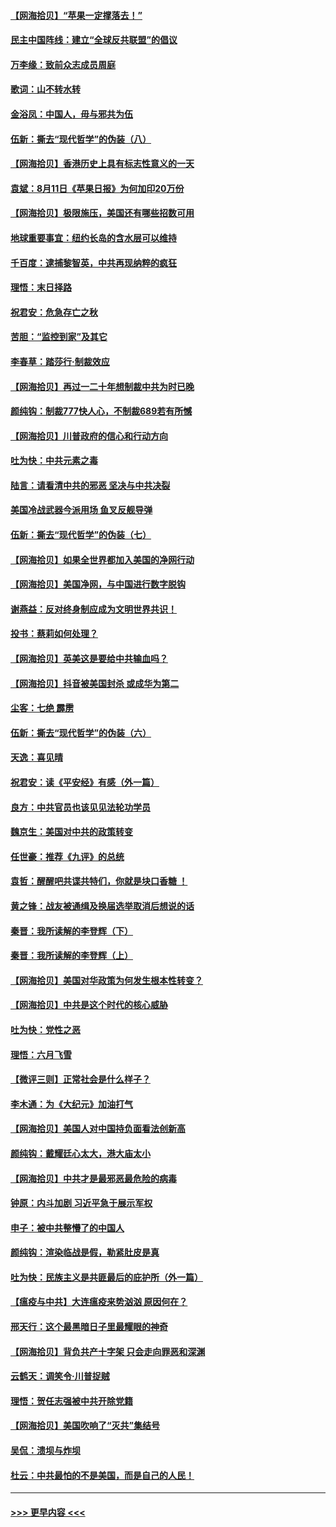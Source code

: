#### [【网海拾贝】“苹果一定撑落去！”](../pages/nsc993/n12326784.md?t=08131151) 
#### [民主中国阵线：建立“全球反共联盟”的倡议](../pages/nsc993/n12324177.md?t=08131151) 
#### [万李缘：致前众志成员周庭](../pages/nsc993/n12324635.md?t=08131151) 
#### [歌词：山不转水转](../pages/nsc993/n12324599.md?t=08131151) 
#### [金浴凤：中国人，毋与邪共为伍](../pages/nsc993/n12324257.md?t=08131151) 
#### [伍新：撕去“现代哲学”的伪装（八）](../pages/nsc993/n12324188.md?t=08131151) 
#### [【网海拾贝】香港历史上具有标志性意义的一天](../pages/nsc993/n12324021.md?t=08131151) 
#### [袁斌：8月11日《苹果日报》为何加印20万份](../pages/nsc993/n12323955.md?t=08131151) 
#### [【网海拾贝】极限施压，美国还有哪些招数可用](../pages/nsc993/n12322512.md?t=08131151) 
#### [地球重要事宜：纽约长岛的含水层可以维持](../pages/nsc993/n12321844.md?t=08131151) 
#### [千百度：逮捕黎智英，中共再现纳粹的疯狂](../pages/nsc993/n12321777.md?t=08131151) 
#### [理悟：末日择路](../pages/nsc993/n12320812.md?t=08131151) 
#### [祝君安：危急存亡之秋](../pages/nsc993/n12320795.md?t=08131151) 
#### [苦胆：“监控到家”及其它](../pages/nsc993/n12320751.md?t=08131151) 
#### [李春草：踏莎行·制裁效应](../pages/nsc993/n12318290.md?t=08131151) 
#### [【网海拾贝】再过一二十年想制裁中共为时已晚](../pages/nsc993/n12318195.md?t=08131151) 
#### [颜纯钩：制裁777快人心，不制裁689若有所憾](../pages/nsc993/n12316912.md?t=08131151) 
#### [【网海拾贝】川普政府的信心和行动方向](../pages/nsc993/n12316673.md?t=08131151) 
#### [吐为快：中共元素之毒](../pages/nsc993/n12316547.md?t=08131151) 
#### [陆言：请看清中共的邪恶 坚决与中共决裂](../pages/nsc993/n12315784.md?t=08131151) 
#### [美国冷战武器今派用场 鱼叉反舰导弹](../pages/nsc993/n12316258.md?t=08131151) 
#### [伍新：撕去“现代哲学”的伪装（七）](../pages/nsc993/n12315846.md?t=08131151) 
#### [【网海拾贝】如果全世界都加入美国的净网行动](../pages/nsc993/n12315588.md?t=08131151) 
#### [【网海拾贝】美国净网，与中国进行数字脱钩](../pages/nsc993/n12312813.md?t=08131151) 
#### [谢燕益：反对终身制应成为文明世界共识！](../pages/nsc993/n12310465.md?t=08131151) 
#### [投书：蔡莉如何处理？](../pages/nsc993/n12310224.md?t=08131151) 
#### [【网海拾贝】英美这是要给中共输血吗？](../pages/nsc993/n12307646.md?t=08131151) 
#### [【网海拾贝】抖音被美国封杀 或成华为第二](../pages/nsc993/n12305277.md?t=08131151) 
#### [尘客：七绝 霹雳](../pages/nsc993/n12304053.md?t=08131151) 
#### [伍新：撕去“现代哲学”的伪装（六）](../pages/nsc993/n12303243.md?t=08131151) 
#### [天逸：喜见晴](../pages/nsc993/n12303226.md?t=08131151) 
#### [祝君安：读《平安经》有感（外一篇）](../pages/nsc993/n12303170.md?t=08131151) 
#### [良方：中共官员也该见见法轮功学员](../pages/nsc993/n12302985.md?t=08131151) 
#### [魏京生：美国对中共的政策转变](../pages/nsc993/n12302929.md?t=08131151) 
#### [任世豪：推荐《九评》的总统](../pages/nsc993/n12302838.md?t=08131151) 
#### [袁哲：醒醒吧共谍共特们，你就是块口香糖 ！](../pages/nsc993/n12302678.md?t=08131151) 
#### [黄之锋：战友被通缉及换届选举取消后想说的话](../pages/nsc993/n12302681.md?t=08131151) 
#### [秦晋：我所读解的李登辉（下）](../pages/nsc993/n12302171.md?t=08131151) 
#### [秦晋：我所读解的李登辉（上）](../pages/nsc993/n12301979.md?t=08131151) 
#### [【网海拾贝】美国对华政策为何发生根本性转变？](../pages/nsc993/n12302091.md?t=08131151) 
#### [【网海拾贝】中共是这个时代的核心威胁](../pages/nsc993/n12300541.md?t=08131151) 
#### [吐为快：党性之恶](../pages/nsc993/n12300263.md?t=08131151) 
#### [理悟：六月飞雪](../pages/nsc993/n12300243.md?t=08131151) 
#### [【微评三则】正常社会是什么样子？](../pages/nsc993/n12300228.md?t=08131151) 
#### [李木通：为《大纪元》加油打气](../pages/nsc993/n12280363.md?t=08131151) 
#### [【网海拾贝】美国人对中国持负面看法创新高](../pages/nsc993/n12298720.md?t=08131151) 
#### [颜纯钩：戴耀廷心太大，港大庙太小](../pages/nsc993/n12297682.md?t=08131151) 
#### [【网海拾贝】中共才是最邪恶最危险的病毒](../pages/nsc993/n12296470.md?t=08131151) 
#### [钟原：内斗加剧 习近平急于展示军权](../pages/nsc993/n12292544.md?t=08131151) 
#### [申子：被中共整懵了的中国人](../pages/nsc993/n12291389.md?t=08131151) 
#### [颜纯钩：渲染临战是假，勒紧肚皮是真](../pages/nsc993/n12290945.md?t=08131151) 
#### [吐为快：民族主义是共匪最后的庇护所（外一篇）](../pages/nsc993/n12290887.md?t=08131151) 
#### [【瘟疫与中共】大连瘟疫来势汹汹 原因何在？](../pages/nsc993/n12287474.md?t=08131151) 
#### [邢天行：这个最黑暗日子里最耀眼的神奇](../pages/nsc993/n12289882.md?t=08131151) 
#### [【网海拾贝】背负共产十字架 只会走向罪恶和深渊](../pages/nsc993/n12288290.md?t=08131151) 
#### [云鹤天：调笑令·川普捉贼](../pages/nsc993/n12285672.md?t=08131151) 
#### [理悟：贺任志强被中共开除党籍](../pages/nsc993/n12285597.md?t=08131151) 
#### [【网海拾贝】美国吹响了“灭共”集结号](../pages/nsc993/n12284522.md?t=08131151) 
#### [吴侃：溃坝与炸坝](../pages/nsc993/n12283593.md?t=08131151) 
#### [杜云：中共最怕的不是美国，而是自己的人民！](../pages/nsc993/n12282935.md?t=08131151) 

----
#### [ >>> 更早内容 <<< ](../indexes/nsc993-earlier.md)
